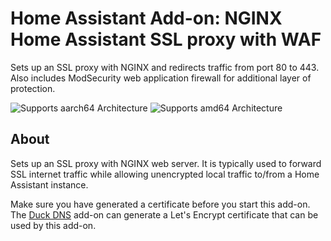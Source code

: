 # Home Assistant Add-on: NGINX Home Assistant SSL proxy with WAF

Sets up an SSL proxy with NGINX and redirects traffic from port 80 to 443. Also includes ModSecurity web application firewall for additional layer of protection.

![Supports aarch64 Architecture][aarch64-shield] ![Supports amd64 Architecture][amd64-shield]

## About

Sets up an SSL proxy with NGINX web server. It is typically used to forward SSL internet traffic while allowing unencrypted local traffic to/from a Home Assistant instance.

Make sure you have generated a certificate before you start this add-on. The [Duck DNS](https://github.com/home-assistant/hassio-addons/tree/master/duckdns) add-on can generate a Let's Encrypt certificate that can be used by this add-on.

[aarch64-shield]: https://img.shields.io/badge/aarch64-yes-green.svg
[amd64-shield]: https://img.shields.io/badge/amd64-yes-green.svg
